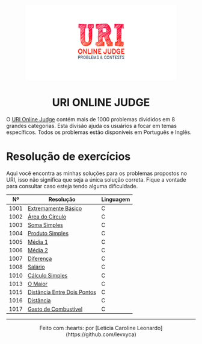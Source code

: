 <p align="center">
  <img src="../img/logo-uri.png" width="400px" height="200px">
<p>

<h1 style="text-align: center;">URI ONLINE JUDGE</h1>

O [URI Online Judge](https://www.urionlinejudge.com.br/) contém mais de 1000 problemas divididos em 8 grandes categorias. Esta divisão ajuda os usuários a focar em temas específicos. Todos os problemas estão disponíveis em Português e Inglês.

# Resolução de exercícios

Aqui você encontra as minhas soluções para os problemas propostos no URI, isso não significa que seja a única solução correta. Fique a vontade para consultar caso esteja tendo alguma dificuldade.

| Nº | Resolução | Linguagem |
|---|---|---|
| 1001 | [Extremamente Básico](https://github.com/levxyca/hello-world.c/blob/master/URI/Iniciante/1001.c) | C |
| 1002 | [Área do Círculo](https://github.com/levxyca/hello-world.c/blob/master/URI/Iniciante/1002.c) | C |
| 1003 | [Soma Simples](https://github.com/levxyca/hello-world.c/blob/master/URI/Iniciante/1003.c) | C |
| 1004 | [Produto Simples](https://github.com/levxyca/hello-world.c/blob/master/URI/Iniciante/1004.c) | C |
| 1005 | [Média 1](https://github.com/levxyca/hello-world.c/blob/master/URI/Iniciante/1005.c) | C |
| 1006 | [Média 2](https://github.com/levxyca/hello-world.c/blob/master/URI/Iniciante/1006.c) | C |
| 1007 | [Diferença](https://github.com/levxyca/hello-world.c/blob/master/URI/Iniciante/1007.c) | C |
| 1008 | [Salário](https://github.com/levxyca/hello-world.c/blob/master/URI/Iniciante/1008.c) | C |
| 1010 | [Cálculo Simples](https://github.com/levxyca/hello-world.c/blob/master/URI/Iniciante/1010.c) | C |
| 1013 | [O Maior](https://github.com/levxyca/hello-world.c/blob/master/URI/Iniciante/1013.c) | C |
| 1015 | [Distância Entre Dois Pontos](https://github.com/levxyca/hello-world.c/blob/master/URI/Iniciante/1015.c) | C |
| 1016 | [Distância](https://github.com/levxyca/hello-world.c/blob/master/URI/Iniciante/1016.c) | C |
| 1017 | [Gasto de Combustível](https://github.com/levxyca/hello-world.c/blob/master/URI/Iniciante/1017.c) | C |
------------------------
<p align="center">
Feito com :hearts: por [Leticia Caroline Leonardo](https://github.com/levxyca)
<p>